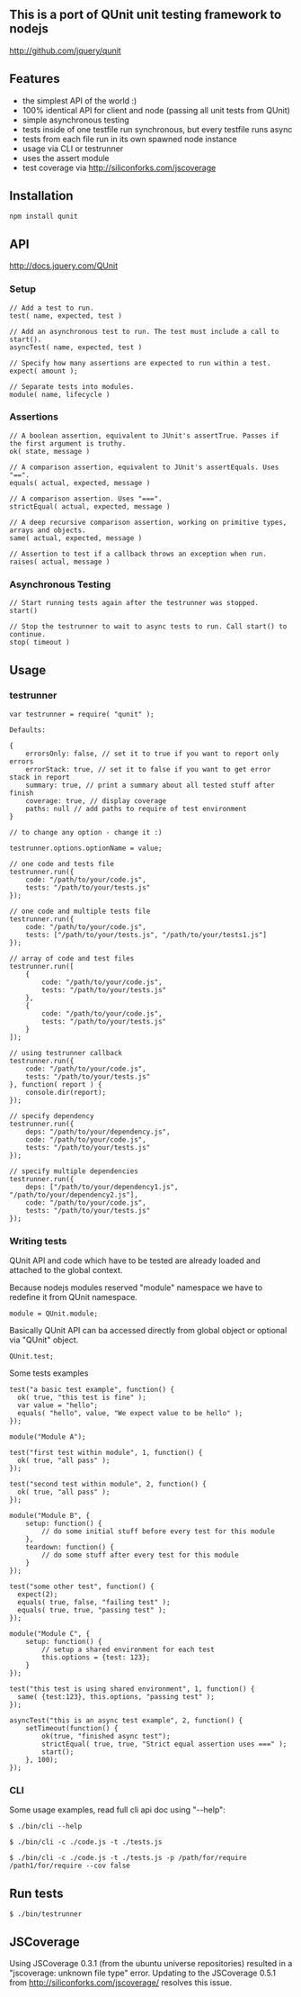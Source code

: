 ## This is a port of QUnit unit testing framework to nodejs

http://github.com/jquery/qunit

## Features
 * the simplest API of the world :)
 * 100% identical API for client and node (passing all unit tests from QUnit)
 * simple asynchronous testing
 * tests inside of one testfile run synchronous, but every testfile runs async
 * tests from each file run in its own spawned node instance
 * usage via CLI or testrunner
 * uses the assert module
 * test coverage via http://siliconforks.com/jscoverage

## Installation
    npm install qunit

## API

http://docs.jquery.com/QUnit

### Setup
    // Add a test to run.
    test( name, expected, test )
    
    // Add an asynchronous test to run. The test must include a call to start().
    asyncTest( name, expected, test )
    
    // Specify how many assertions are expected to run within a test.
    expect( amount );
    
    // Separate tests into modules.
    module( name, lifecycle )
    
### Assertions
    // A boolean assertion, equivalent to JUnit's assertTrue. Passes if the first argument is truthy.
    ok( state, message )
    
    // A comparison assertion, equivalent to JUnit's assertEquals. Uses "==".
    equals( actual, expected, message )

    // A comparison assertion. Uses "===".
    strictEqual( actual, expected, message )

    // A deep recursive comparison assertion, working on primitive types, arrays and objects.
    same( actual, expected, message )
    
    // Assertion to test if a callback throws an exception when run.
    raises( actual, message )

### Asynchronous Testing
    // Start running tests again after the testrunner was stopped.
    start()
    
    // Stop the testrunner to wait to async tests to run. Call start() to continue.
    stop( timeout )

## Usage

### testrunner
    
    var testrunner = require( "qunit" );
    
    Defaults:
         
    {
        errorsOnly: false, // set it to true if you want to report only errors
        errorStack: true, // set it to false if you want to get error stack in report
        summary: true, // print a summary about all tested stuff after finish
        coverage: true, // display coverage
        paths: null // add paths to require of test environment
    }
    
    // to change any option - change it :)
    
    testrunner.options.optionName = value;

    // one code and tests file
    testrunner.run({
        code: "/path/to/your/code.js",
        tests: "/path/to/your/tests.js"
    });
    
    // one code and multiple tests file
    testrunner.run({
        code: "/path/to/your/code.js",
        tests: ["/path/to/your/tests.js", "/path/to/your/tests1.js"]
    });    
    
    // array of code and test files
    testrunner.run([
        {
            code: "/path/to/your/code.js",
            tests: "/path/to/your/tests.js"
        },
        {
            code: "/path/to/your/code.js",
            tests: "/path/to/your/tests.js"
        }    
    ]);
    
    // using testrunner callback
    testrunner.run({
        code: "/path/to/your/code.js",
        tests: "/path/to/your/tests.js"
    }, function( report ) {
        console.dir(report);
    });   
    
    // specify dependency
    testrunner.run({
    	deps: "/path/to/your/dependency.js",
        code: "/path/to/your/code.js",
        tests: "/path/to/your/tests.js"
    });
    
    // specify multiple dependencies
    testrunner.run({
    	deps: ["/path/to/your/dependency1.js", "/path/to/your/dependency2.js"],
        code: "/path/to/your/code.js",
        tests: "/path/to/your/tests.js"
    });     
    
    
### Writing tests

QUnit API and code which have to be tested are already loaded and attached to the global context. 

Because nodejs modules reserved "module" namespace we have to redefine it from QUnit namespace.     

    module = QUnit.module;

Basically QUnit API can ba accessed directly from global object or optional via "QUnit" object.

    QUnit.test;
    
Some tests examples    
    
    test("a basic test example", function() {
      ok( true, "this test is fine" );
      var value = "hello";
      equals( "hello", value, "We expect value to be hello" );
    });
    
    module("Module A");
    
    test("first test within module", 1, function() {
      ok( true, "all pass" );
    });
    
    test("second test within module", 2, function() {
      ok( true, "all pass" );
    });
    
    module("Module B", {
        setup: function() {
            // do some initial stuff before every test for this module
        },
        teardown: function() {
            // do some stuff after every test for this module
        }
    });
    
    test("some other test", function() {
      expect(2);
      equals( true, false, "failing test" );
      equals( true, true, "passing test" );
    });
    
    module("Module C", {
        setup: function() {
            // setup a shared environment for each test
            this.options = {test: 123};
        }
    });
    
    test("this test is using shared environment", 1, function() {
      same( {test:123}, this.options, "passing test" );
    });    
    
    asyncTest("this is an async test example", 2, function() {
        setTimeout(function() {
            ok(true, "finished async test");
            strictEqual( true, true, "Strict equal assertion uses ===" );
            start();
        }, 100);
    });
    
### CLI

Some usage examples, read full cli api doc using "--help":

    $ ./bin/cli --help

    $ ./bin/cli -c ./code.js -t ./tests.js

    $ ./bin/cli -c ./code.js -t ./tests.js -p /path/for/require /path1/for/require --cov false

## Run tests

    $ ./bin/testrunner   

## JSCoverage

Using JSCoverage 0.3.1 (from the ubuntu universe repositories) resulted
in a "jscoverage: unknown file type" error.  Updating to the JSCoverage
0.5.1 from http://siliconforks.com/jscoverage/ resolves this issue.
